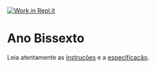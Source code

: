 [![Work in Repl.it](https://classroom.github.com/assets/work-in-replit-14baed9a392b3a25080506f3b7b6d57f295ec2978f6f33ec97e36a161684cbe9.svg)](https://classroom.github.com/online_ide?assignment_repo_id=3876075&assignment_repo_type=AssignmentRepo)
# Ano Bissexto

Leia atentamente as [instruções](./instruções.md) e a [especificação](./especificação.md).
